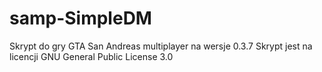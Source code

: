 # samp-SimpleDM
Skrypt do gry GTA San Andreas multiplayer na wersje 0.3.7
Skrypt jest na licencji GNU General Public License 3.0
